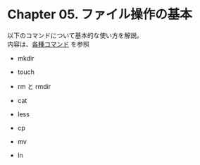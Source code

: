 # Chapter 05. ファイル操作の基本

以下のコマンドについて基本的な使い方を解説。  
内容は、[各種コマンド](commands.md) を参照

- mkdir

- touch

- rm と rmdir

- cat

- less

- cp

- mv

- ln


